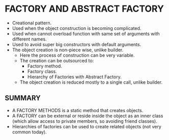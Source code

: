 # FACTORY AND ABSTRACT FACTORY

* Creational pattern.
* Used when the object construction is becoming complicated.
* Used when cannot overload function with same set of arguments with different names.
* Used to avoid super big constructors with default arguments.
* The object creation is non-piece wise, unlike builder.
  - Here the process of construction can be very variable.
  - The creation can be outsourced to:
    + Factory method.
    + Factory class.
    + Hierarchy of Factories with Abstract Factory.
  - The object creation is reduced mostly to a single call, unlike builder.

## SUMMARY

* A FACTORY METHODS is a static method that creates objects.
* A FACTORY can be external or reside inside the object as an inner class (which allow access to private members, so avoiding friend classes).
* Hierarchies of factories can be used to create related objects (not very common today).